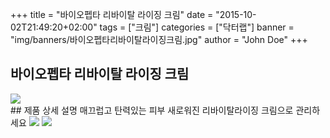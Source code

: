 +++
title = "바이오펩타 리바이탈 라이징 크림"
date = "2015-10-02T21:49:20+02:00"
tags = ["크림"]
categories = ["닥터랩"]
banner = "img/banners/바이오펩타리바이탈라이징크림.jpg"
author = "John Doe"
+++

## 바이오펩타 리바이탈 라이징 크림
<img src="/img/banners/바이오펩타리바이탈라이징크림.jpg" style="max-width: 100%; height: auto;">
<br>
## 제품 상세 설명
매끄럽고 탄력있는 피부 새로워진 리바이탈라이징 크림으로 관리하세요
<img src="/img/banners/사용방법.jpg" style="max-width: 100%; height: auto;">
<img src="/img/banners/적용피부.jpg" style="max-width: 100%; height: auto;">
